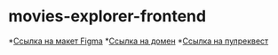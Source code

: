 # movies-explorer-frontend

*[Ссылка на макет Figma](https://drive.google.com/file/d/1q616DZsBTZ-_pEvjlcmOEcBu5OlLWMdi/view?usp=sharing)
*[Ссылка на домен](https://moviephile.nomoredomains.sbs)
*[Ссылка на пулреквест](https://github.com/phileee/movies-explorer-frontend/pull/2)